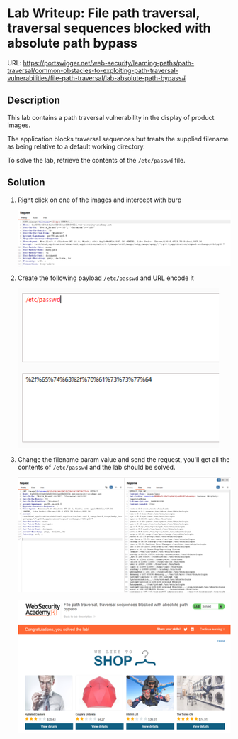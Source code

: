 # Lab Writeup: File path traversal, traversal sequences blocked with absolute path bypass

URL: https://portswigger.net/web-security/learning-paths/path-traversal/common-obstacles-to-exploiting-path-traversal-vulnerabilities/file-path-traversal/lab-absolute-path-bypass#

## Description

This lab contains a path traversal vulnerability in the display of product images.

The application blocks traversal sequences but treats the supplied filename as being relative to a default working directory.

To solve the lab, retrieve the contents of the `/etc/passwd` file.

## Solution

1. Right click on one of the images and intercept with burp

   ![absolute-traversal](/assets/absolute-traversal.png)

2. Create the following payload `/etc/passwd` and URL encode it

   ![absolute-traversal-1](/assets/absolute-traversal-1.png)

3. Change the filename param value and send the request, you'll get all the contents of `/etc/passwd` and the lab should be solved.

   ![absolute-traversal-2](/assets/absolute-traversal-2.png)

   ![absolute-traversal-3](/assets/absolute-traversal-3.png)
